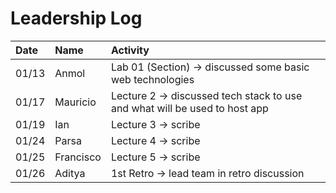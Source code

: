 # Leadership Log
| Date  | Name      | Activity                                                                  |
| :---- | :-------- | :------------------------------------------------------------------------ |
| 01/13 | Anmol     | Lab 01 (Section) → discussed some basic web technologies                  |
| 01/17 | Mauricio  | Lecture 2 → discussed tech stack to use and what will be used to host app |
| 01/19 | Ian       | Lecture 3 → scribe                                                        |
| 01/24 | Parsa     | Lecture 4 → scribe                                                        |
| 01/25 | Francisco | Lecture 5 → scribe                                                        |
| 01/26 | Aditya    | 1st Retro → lead team in retro discussion                                 |

